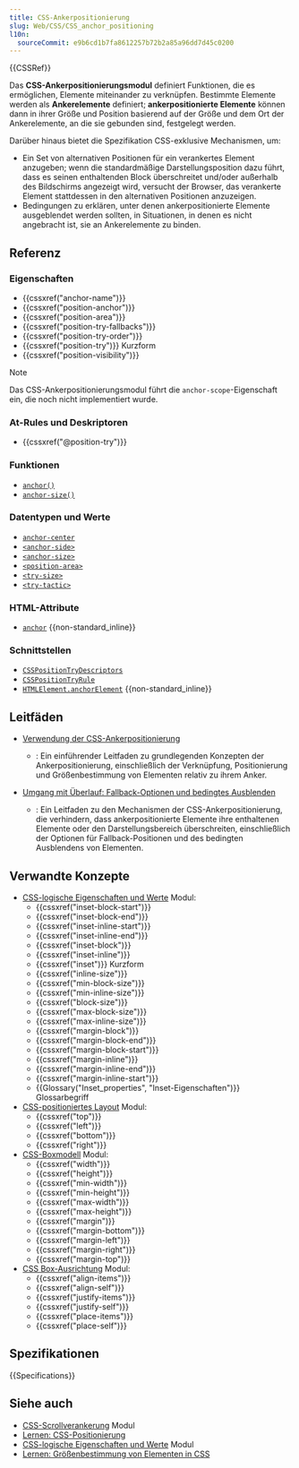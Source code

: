 ```yaml
---
title: CSS-Ankerpositionierung
slug: Web/CSS/CSS_anchor_positioning
l10n:
  sourceCommit: e9b6cd1b7fa8612257b72b2a85a96dd7d45c0200
---
```


{{CSSRef}}

Das **CSS-Ankerpositionierungsmodul** definiert Funktionen, die es ermöglichen, Elemente miteinander zu verknüpfen. Bestimmte Elemente werden als **Ankerelemente** definiert; **ankerpositionierte Elemente** können dann in ihrer Größe und Position basierend auf der Größe und dem Ort der Ankerelemente, an die sie gebunden sind, festgelegt werden.

Darüber hinaus bietet die Spezifikation CSS-exklusive Mechanismen, um:

- Ein Set von alternativen Positionen für ein verankertes Element anzugeben; wenn die standardmäßige Darstellungsposition dazu führt, dass es seinen enthaltenden Block überschreitet und/oder außerhalb des Bildschirms angezeigt wird, versucht der Browser, das verankerte Element stattdessen in den alternativen Positionen anzuzeigen.
- Bedingungen zu erklären, unter denen ankerpositionierte Elemente ausgeblendet werden sollten, in Situationen, in denen es nicht angebracht ist, sie an Ankerelemente zu binden.

## Referenz

### Eigenschaften

- {{cssxref("anchor-name")}}
- {{cssxref("position-anchor")}}
- {{cssxref("position-area")}}
- {{cssxref("position-try-fallbacks")}}
- {{cssxref("position-try-order")}}
- {{cssxref("position-try")}} Kurzform
- {{cssxref("position-visibility")}}

> [!NOTE]
> Das CSS-Ankerpositionierungsmodul führt die `anchor-scope`-Eigenschaft ein, die noch nicht implementiert wurde.

### At-Rules und Deskriptoren

- {{cssxref("@position-try")}}

### Funktionen

- [`anchor()`](/de/docs/Web/CSS/anchor)
- [`anchor-size()`](/de/docs/Web/CSS/anchor-size)

### Datentypen und Werte

- [`anchor-center`](/de/docs/Web/CSS/CSS_anchor_positioning/Using#centering_on_the_anchor_using_anchor-center)
- [`<anchor-side>`](/de/docs/Web/CSS/anchor#anchor-side)
- [`<anchor-size>`](/de/docs/Web/CSS/anchor-size#anchor-size)
- [`<position-area>`](/de/docs/Web/CSS/position-area_value)
- [`<try-size>`](/de/docs/Web/CSS/position-try-order#try-size)
- [`<try-tactic>`](/de/docs/Web/CSS/position-try-fallbacks#try-tactic)

### HTML-Attribute

- [`anchor`](/de/docs/Web/HTML/Reference/Global_attributes/anchor) {{non-standard_inline}}

### Schnittstellen

- [`CSSPositionTryDescriptors`](/de/docs/Web/API/CSSPositionTryDescriptors)
- [`CSSPositionTryRule`](/de/docs/Web/API/CSSPositionTryRule)
- [`HTMLElement.anchorElement`](/de/docs/Web/API/HTMLElement/anchorElement) {{non-standard_inline}}

## Leitfäden

- [Verwendung der CSS-Ankerpositionierung](/de/docs/Web/CSS/CSS_anchor_positioning/Using)

  - : Ein einführender Leitfaden zu grundlegenden Konzepten der Ankerpositionierung, einschließlich der Verknüpfung, Positionierung und Größenbestimmung von Elementen relativ zu ihrem Anker.

- [Umgang mit Überlauf: Fallback-Optionen und bedingtes Ausblenden](/de/docs/Web/CSS/CSS_anchor_positioning/Try_options_hiding)

  - : Ein Leitfaden zu den Mechanismen der CSS-Ankerpositionierung, die verhindern, dass ankerpositionierte Elemente ihre enthaltenen Elemente oder den Darstellungsbereich überschreiten, einschließlich der Optionen für Fallback-Positionen und des bedingten Ausblendens von Elementen.

## Verwandte Konzepte

- [CSS-logische Eigenschaften und Werte](/de/docs/Web/CSS/CSS_logical_properties_and_values) Modul:
  - {{cssxref("inset-block-start")}}
  - {{cssxref("inset-block-end")}}
  - {{cssxref("inset-inline-start")}}
  - {{cssxref("inset-inline-end")}}
  - {{cssxref("inset-block")}}
  - {{cssxref("inset-inline")}}
  - {{cssxref("inset")}} Kurzform
  - {{cssxref("inline-size")}}
  - {{cssxref("min-block-size")}}
  - {{cssxref("min-inline-size")}}
  - {{cssxref("block-size")}}
  - {{cssxref("max-block-size")}}
  - {{cssxref("max-inline-size")}}
  - {{cssxref("margin-block")}}
  - {{cssxref("margin-block-end")}}
  - {{cssxref("margin-block-start")}}
  - {{cssxref("margin-inline")}}
  - {{cssxref("margin-inline-end")}}
  - {{cssxref("margin-inline-start")}}
  - {{Glossary("Inset_properties", "Inset-Eigenschaften")}} Glossarbegriff
- [CSS-positioniertes Layout](/de/docs/Web/CSS/CSS_positioned_layout) Modul:
  - {{cssxref("top")}}
  - {{cssxref("left")}}
  - {{cssxref("bottom")}}
  - {{cssxref("right")}}
- [CSS-Boxmodell](/de/docs/Web/CSS/CSS_box_model) Modul:
  - {{cssxref("width")}}
  - {{cssxref("height")}}
  - {{cssxref("min-width")}}
  - {{cssxref("min-height")}}
  - {{cssxref("max-width")}}
  - {{cssxref("max-height")}}
  - {{cssxref("margin")}}
  - {{cssxref("margin-bottom")}}
  - {{cssxref("margin-left")}}
  - {{cssxref("margin-right")}}
  - {{cssxref("margin-top")}}
- [CSS Box-Ausrichtung](/de/docs/Web/CSS/CSS_box_alignment) Modul:
  - {{cssxref("align-items")}}
  - {{cssxref("align-self")}}
  - {{cssxref("justify-items")}}
  - {{cssxref("justify-self")}}
  - {{cssxref("place-items")}}
  - {{cssxref("place-self")}}

## Spezifikationen

{{Specifications}}

## Siehe auch

- [CSS-Scrollverankerung](/de/docs/Web/CSS/CSS_scroll_anchoring) Modul
- [Lernen: CSS-Positionierung](/de/docs/Learn_web_development/Core/CSS_layout/Positioning)
- [CSS-logische Eigenschaften und Werte](/de/docs/Web/CSS/CSS_logical_properties_and_values) Modul
- [Lernen: Größenbestimmung von Elementen in CSS](/de/docs/Learn_web_development/Core/Styling_basics/Sizing)
